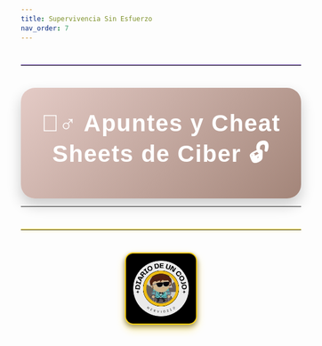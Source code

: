 ```yaml
---
title: Supervivencia Sin Esfuerzo
nav_order: 7
---
```

<hr style="border: none; border-top: 1px solid #7e57c2; margin: 40px 0; width: 100%;">



<div style="background: linear-gradient(135deg,rgb(228, 203, 198),rgb(163, 133, 121)); padding: 40px 30px; border-radius: 25px; text-align: center; color: #fff; font-family: 'Arial', sans-serif; box-shadow: 0 12px 25px rgba(0, 0, 0, 0.2);">
    <h1 style="font-size: 42px; font-weight: bold; margin: 0; letter-spacing: 1.5px;">🕵️‍♂️ Apuntes y Cheat Sheets de Ciber 🔓</h1>
</div>

---

<hr style="border: none; border-top: 1px solid #FFD700; margin: 40px 0; width: 100%; opacity: 0.9; box-shadow: 0 2px 4px rgba(255, 215, 0, 0.3);">

<div style="text-align: center; margin: 40px 0;">
  <img src="/assets/images/cojo.png" alt="Firma" style="max-width: 25%; height: auto; border-radius: 15px; border: 2px solid #FFD700; box-shadow: 0 8px 16px rgba(255, 215, 0, 0.4), 0 4px 8px rgba(0, 0, 0, 0.5); filter: brightness(0.95) saturate(1.1);">
</div>